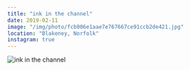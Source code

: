 ```yaml
---
title: "ink in the channel"
date: 2019-02-11
image: "/img/photo/fcb006e1aae7e767667ce91ccb2de421.jpg"
location: "Blakeney, Norfolk"
instagram: true
---
```


![ink in the channel](/img/photo/fcb006e1aae7e767667ce91ccb2de421.jpg)
